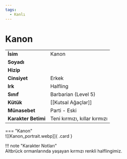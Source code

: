 ```yaml
---
tags:
  - Kanlı
---  
```

# Kanon   
  
<div class="grid" markdown>  
  
|  |  |  
|---|---|  
| **İsim** | Kanon |  
| **Soyadı** |  |  
| **Hizip** |  |  
| **Cinsiyet** | Erkek |  
| **Irk** | Halfling |  
| **Sınıf** | Barbarian (Level 5) |  
| **Kütük** | [[Kutsal Ağaçlar]] |  
| **Münasebet** | Parti - Eski |  
| **Karakter Betimi** | Teni kırmızı, kıllar kırmızı |  
  
  
=== "Kanon"  
	![[Kanon_portrait.webp]]{ .card }  
  
</div>  
  
!!! note "Karakter Notları"  
	Altbrück ormanlarında yaşayan kırmızı renkli halflingimiz.  
  